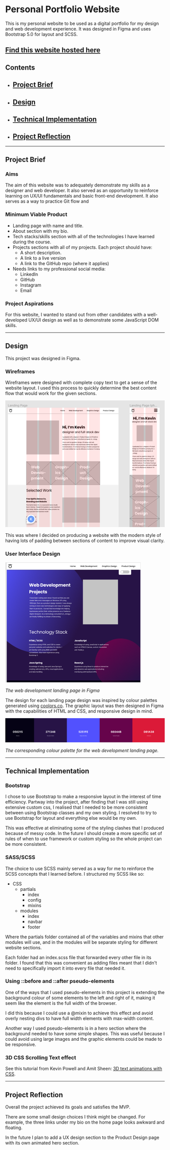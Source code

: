 # Personal Portfolio Website

This is my personal website to be used as a digital portfolio for my design and
web development experience. It was designed in Figma and uses Bootstrap 5.0 for
layout and SCSS.

## [**Find this website hosted here**](https://kchn.com.au)

## Contents

-   ## [Project Brief](#project-brief-1)
-   ## [Design](#design-1)
-   ## [Technical Implementation](#technical-implementation-1)
-   ## [Project Reflection](#project-reflection-1)

---

## Project Brief

### Aims

The aim of this website was to adequately demonstrate my skills as a designer
and web developer. It also served as an opportunity to reinforce learning on
UX/UI fundamentals and basic front-end development. It also serves as a way to
practice Git flow and

### Minimum Viable Product

-   Landing page with name and title.
-   About section with my bio.
-   Tech stacks/skills section with all of the technologies I have learned
    during the course.
-   Projects sections with all of my projects. Each project should have:
    -   A short description.
    -   A link to a live version
    -   A link to the GitHub repo (where it applies)
-   Needs links to my professional social media:
    -   LinkedIn
    -   GitHub
    -   Instagram
    -   Email

### Project Aspirations

For this website, I wanted to stand out from other candidates with a
well-developed UX/UI design as well as to demonstrate some JavaScript DOM
skills.

---

## Design

This project was designed in Figma.

### Wireframes

Wireframes were designed with complete copy text to get a sense of the website
layout. I used this process to quickly determine the best content flow that
would work for the given sections.

![screenshot of figma wireframes](./README-images/figma-wireframes.png)

This was where I decided on producing a website with the modern style of having
lots of padding between sections of content to improve visual clarity.

### User Interface Design

![screenshot of the web development landing page in Figma](./README-images/webdev-ui-dark.png)

_The web development landing page in Figma_

The design for each landing page design was inspired by colour palettes
generated using [coolors.co](https://coolors.co/). The graphic layout was then
designed in Figma with the capabilities of HTML and CSS, and responsive design
in mind.

![the web development landing page colour palette](./README-images/webdev-color-palette.png)

_The corresponding colour palette for the web development landing page._

---

## Technical Implementation

### Bootstrap

I chose to use Bootstrap to make a responsive layout in the interest of time
efficiency. Partway into the project, after finding that I was still using
extensive custom css, I realised that I needed to be more consistent between
using Bootstrap classes and my own styling. I resolved to try to use Bootstrap
for layout and everything else would be my own.

This was effective at eliminating some of the styling clashes that I produced
because of messy code. In the future I should create a more specific set of
rules of when to use framework or custom styling so the whole project can be
more consistent.

### SASS/SCSS

The choice to use SCSS mainly served as a way for me to reinforce the SCSS
concepts that I learned before. I structured my SCSS like so:

-   CSS
    -   partials
        -   index
        -   config
        -   mixins
    -   modules
        -   index
        -   navbar
        -   footer

Where the partials folder contained all of the variables and mixins that other
modules will use, and in the modules will be separate styling for different
website sections.

Each folder had an index.scss file that forwarded every other file in its
folder. I found that this was convenient as adding files meant that I didn't
need to specifically import it into every file that needed it.

### Using ::before and ::after pseudo-elements

One of the ways that I used pseudo-elements in this project is extending the
background colour of some elements to the left and right of it, making it seem
like the element is the full width of the browser.

I did this because I could use a @mixin to achieve this effect and avoid overly
nesting divs to have full width elements with max-width content.

Another way I used pseudo-elements is in a hero section where the background
needed to have some simple shapes. This was useful because I could avoid using
large images and the graphic elements could be made to be responsive.

### 3D CSS Scrolling Text effect

See this tutorial from Kevin Powell and Amit Sheen:
[3D text animations with CSS](https://www.youtube.com/watch?v=NSWr6dkc_Xw&t=99s).

---

## Project Reflection

Overall the project achieved its goals and satisfies the MVP.

There are some small design choices I think might be changed. For example, the
three links under my bio on the home page looks awkward and floating.

In the future I plan to add a UX design section to the Product Design page with
its own animated hero section.
